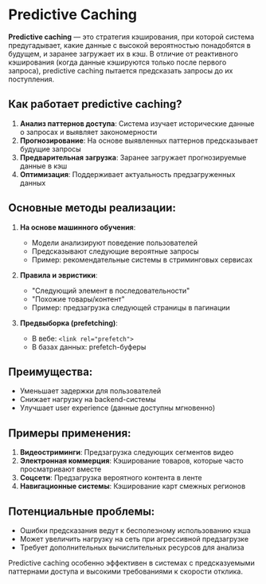 # Predictive Caching

**Predictive caching** — это стратегия кэширования, при которой система предугадывает, какие данные с высокой вероятностью понадобятся в будущем, и заранее загружает их в кэш. В отличие от реактивного кэширования (когда данные кэшируются только после первого запроса), predictive caching пытается предсказать запросы до их поступления.

## Как работает predictive caching?

1. **Анализ паттернов доступа**: Система изучает исторические данные о запросах и выявляет закономерности
2. **Прогнозирование**: На основе выявленных паттернов предсказывает будущие запросы
3. **Предварительная загрузка**: Заранее загружает прогнозируемые данные в кэш
4. **Оптимизация**: Поддерживает актуальность предзагруженных данных

## Основные методы реализации:

1. **На основе машинного обучения**:
   - Модели анализируют поведение пользователей
   - Предсказывают следующие вероятные запросы
   - Пример: рекомендательные системы в стриминговых сервисах

2. **Правила и эвристики**:
   - "Следующий элемент в последовательности"
   - "Похожие товары/контент"
   - Пример: предзагрузка следующей страницы в пагинации

3. **Предвыборка (prefetching)**:
   - В вебе: `<link rel="prefetch">`
   - В базах данных: prefetch-буферы

## Преимущества:

- Уменьшает задержки для пользователей
- Снижает нагрузку на backend-системы
- Улучшает user experience (данные доступны мгновенно)

## Примеры применения:

1. **Видеостриминги**: Предзагрузка следующих сегментов видео
2. **Электронная коммерция**: Кэширование товаров, которые часто просматривают вместе
3. **Соцсети**: Предзагрузка вероятного контента в ленте
4. **Навигационные системы**: Кэширование карт смежных регионов

## Потенциальные проблемы:

- Ошибки предсказания ведут к бесполезному использованию кэша
- Может увеличить нагрузку на сеть при агрессивной предзагрузке
- Требует дополнительных вычислительных ресурсов для анализа

Predictive caching особенно эффективен в системах с предсказуемыми паттернами доступа и высокими требованиями к скорости отклика.
